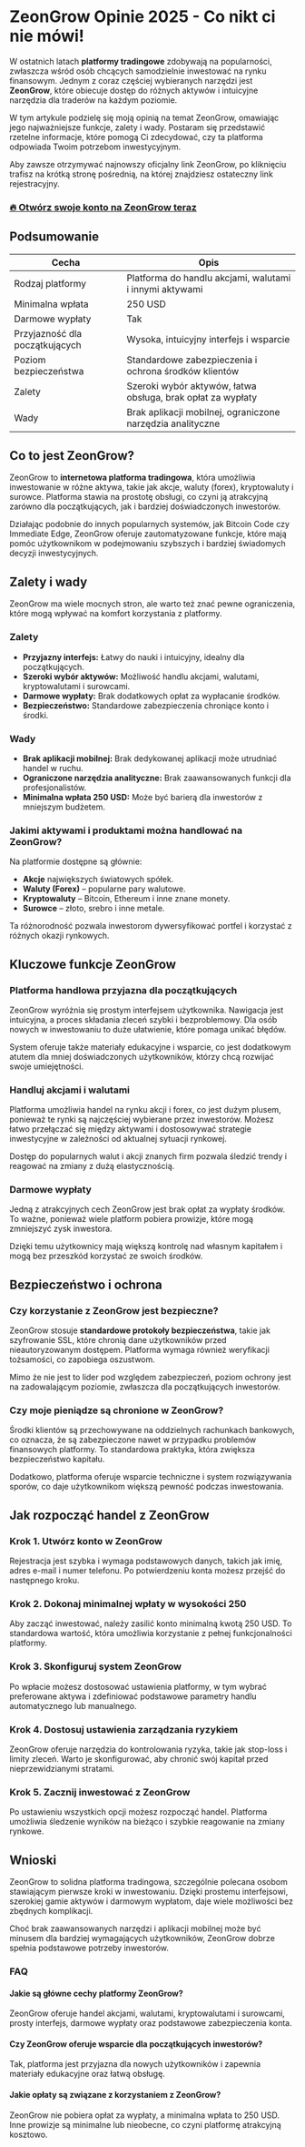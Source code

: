 # ZeonGrow Opinie 2025 - Co nikt ci nie mówi!
 

W ostatnich latach **platformy tradingowe** zdobywają na popularności, zwłaszcza wśród osób chcących samodzielnie inwestować na rynku finansowym. Jednym z coraz częściej wybieranych narzędzi jest **ZeonGrow**, które obiecuje dostęp do różnych aktywów i intuicyjne narzędzia dla traderów na każdym poziomie.

W tym artykule podzielę się moją opinią na temat ZeonGrow, omawiając jego najważniejsze funkcje, zalety i wady. Postaram się przedstawić rzetelne informacje, które pomogą Ci zdecydować, czy ta platforma odpowiada Twoim potrzebom inwestycyjnym.

Aby zawsze otrzymywać najnowszy oficjalny link ZeonGrow, po kliknięciu trafisz na krótką stronę pośrednią, na której znajdziesz ostateczny link rejestracyjny.

### [🔥 Otwórz swoje konto na ZeonGrow teraz](https://github.com/HesterMoody4943/nginxconfig.io/blob/master/430pl.md)
## Podsumowanie

| Cecha                     | Opis                                                      |
|---------------------------|-----------------------------------------------------------|
| Rodzaj platformy          | Platforma do handlu akcjami, walutami i innymi aktywami   |
| Minimalna wpłata          | 250 USD                                                   |
| Darmowe wypłaty           | Tak                                                       |
| Przyjazność dla początkujących | Wysoka, intuicyjny interfejs i wsparcie                  |
| Poziom bezpieczeństwa     | Standardowe zabezpieczenia i ochrona środków klientów    |
| Zalety                   | Szeroki wybór aktywów, łatwa obsługa, brak opłat za wypłaty |
| Wady                      | Brak aplikacji mobilnej, ograniczone narzędzia analityczne|

## Co to jest ZeonGrow?

ZeonGrow to **internetowa platforma tradingowa**, która umożliwia inwestowanie w różne aktywa, takie jak akcje, waluty (forex), kryptowaluty i surowce. Platforma stawia na prostotę obsługi, co czyni ją atrakcyjną zarówno dla początkujących, jak i bardziej doświadczonych inwestorów.

Działając podobnie do innych popularnych systemów, jak Bitcoin Code czy Immediate Edge, ZeonGrow oferuje zautomatyzowane funkcje, które mają pomóc użytkownikom w podejmowaniu szybszych i bardziej świadomych decyzji inwestycyjnych.

## Zalety i wady

ZeonGrow ma wiele mocnych stron, ale warto też znać pewne ograniczenia, które mogą wpływać na komfort korzystania z platformy.

### Zalety

- **Przyjazny interfejs:** Łatwy do nauki i intuicyjny, idealny dla początkujących.
- **Szeroki wybór aktywów:** Możliwość handlu akcjami, walutami, kryptowalutami i surowcami.
- **Darmowe wypłaty:** Brak dodatkowych opłat za wypłacanie środków.
- **Bezpieczeństwo:** Standardowe zabezpieczenia chroniące konto i środki.

### Wady

- **Brak aplikacji mobilnej:** Brak dedykowanej aplikacji może utrudniać handel w ruchu.
- **Ograniczone narzędzia analityczne:** Brak zaawansowanych funkcji dla profesjonalistów.
- **Minimalna wpłata 250 USD:** Może być barierą dla inwestorów z mniejszym budżetem.

### Jakimi aktywami i produktami można handlować na ZeonGrow?

Na platformie dostępne są głównie:

- **Akcje** największych światowych spółek.
- **Waluty (Forex)** – popularne pary walutowe.
- **Kryptowaluty** – Bitcoin, Ethereum i inne znane monety.
- **Surowce** – złoto, srebro i inne metale.

Ta różnorodność pozwala inwestorom dywersyfikować portfel i korzystać z różnych okazji rynkowych.

## Kluczowe funkcje ZeonGrow

### Platforma handlowa przyjazna dla początkujących

ZeonGrow wyróżnia się prostym interfejsem użytkownika. Nawigacja jest intuicyjna, a proces składania zleceń szybki i bezproblemowy. Dla osób nowych w inwestowaniu to duże ułatwienie, które pomaga unikać błędów.

System oferuje także materiały edukacyjne i wsparcie, co jest dodatkowym atutem dla mniej doświadczonych użytkowników, którzy chcą rozwijać swoje umiejętności.

### Handluj akcjami i walutami

Platforma umożliwia handel na rynku akcji i forex, co jest dużym plusem, ponieważ te rynki są najczęściej wybierane przez inwestorów. Możesz łatwo przełączać się między aktywami i dostosowywać strategie inwestycyjne w zależności od aktualnej sytuacji rynkowej.

Dostęp do popularnych walut i akcji znanych firm pozwala śledzić trendy i reagować na zmiany z dużą elastycznością.

### Darmowe wypłaty

Jedną z atrakcyjnych cech ZeonGrow jest brak opłat za wypłaty środków. To ważne, ponieważ wiele platform pobiera prowizje, które mogą zmniejszyć zysk inwestora.

Dzięki temu użytkownicy mają większą kontrolę nad własnym kapitałem i mogą bez przeszkód korzystać ze swoich środków.

## Bezpieczeństwo i ochrona

### Czy korzystanie z ZeonGrow jest bezpieczne?

ZeonGrow stosuje **standardowe protokoły bezpieczeństwa**, takie jak szyfrowanie SSL, które chronią dane użytkowników przed nieautoryzowanym dostępem. Platforma wymaga również weryfikacji tożsamości, co zapobiega oszustwom.

Mimo że nie jest to lider pod względem zabezpieczeń, poziom ochrony jest na zadowalającym poziomie, zwłaszcza dla początkujących inwestorów.

### Czy moje pieniądze są chronione w ZeonGrow?

Środki klientów są przechowywane na oddzielnych rachunkach bankowych, co oznacza, że są zabezpieczone nawet w przypadku problemów finansowych platformy. To standardowa praktyka, która zwiększa bezpieczeństwo kapitału.

Dodatkowo, platforma oferuje wsparcie techniczne i system rozwiązywania sporów, co daje użytkownikom większą pewność podczas inwestowania.

## Jak rozpocząć handel z ZeonGrow

### Krok 1. Utwórz konto w ZeonGrow

Rejestracja jest szybka i wymaga podstawowych danych, takich jak imię, adres e-mail i numer telefonu. Po potwierdzeniu konta możesz przejść do następnego kroku.

### Krok 2. Dokonaj minimalnej wpłaty w wysokości 250

Aby zacząć inwestować, należy zasilić konto minimalną kwotą 250 USD. To standardowa wartość, która umożliwia korzystanie z pełnej funkcjonalności platformy.

### Krok 3. Skonfiguruj system ZeonGrow

Po wpłacie możesz dostosować ustawienia platformy, w tym wybrać preferowane aktywa i zdefiniować podstawowe parametry handlu automatycznego lub manualnego.

### Krok 4. Dostosuj ustawienia zarządzania ryzykiem

ZeonGrow oferuje narzędzia do kontrolowania ryzyka, takie jak stop-loss i limity zleceń. Warto je skonfigurować, aby chronić swój kapitał przed nieprzewidzianymi stratami.

### Krok 5. Zacznij inwestować z ZeonGrow

Po ustawieniu wszystkich opcji możesz rozpocząć handel. Platforma umożliwia śledzenie wyników na bieżąco i szybkie reagowanie na zmiany rynkowe.

## Wnioski

ZeonGrow to solidna platforma tradingowa, szczególnie polecana osobom stawiającym pierwsze kroki w inwestowaniu. Dzięki prostemu interfejsowi, szerokiej gamie aktywów i darmowym wypłatom, daje wiele możliwości bez zbędnych komplikacji.

Choć brak zaawansowanych narzędzi i aplikacji mobilnej może być minusem dla bardziej wymagających użytkowników, ZeonGrow dobrze spełnia podstawowe potrzeby inwestorów.

### FAQ

#### Jakie są główne cechy platformy ZeonGrow?

ZeonGrow oferuje handel akcjami, walutami, kryptowalutami i surowcami, prosty interfejs, darmowe wypłaty oraz podstawowe zabezpieczenia konta.

#### Czy ZeonGrow oferuje wsparcie dla początkujących inwestorów?

Tak, platforma jest przyjazna dla nowych użytkowników i zapewnia materiały edukacyjne oraz łatwą obsługę.

#### Jakie opłaty są związane z korzystaniem z ZeonGrow?

ZeonGrow nie pobiera opłat za wypłaty, a minimalna wpłata to 250 USD. Inne prowizje są minimalne lub nieobecne, co czyni platformę atrakcyjną kosztowo.